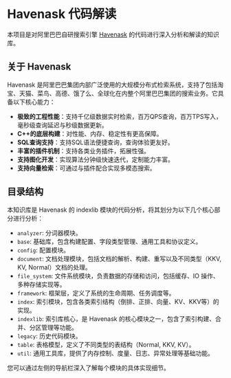 # Havenask 代码解读

本项目是对阿里巴巴自研搜索引擎 [Havenask](https://github.com/alibaba/havenask) 的代码进行深入分析和解读的知识库。

## 关于 Havenask

Havenask 是阿里巴巴集团内部广泛使用的大规模分布式检索系统，支持了包括淘宝、天猫、菜鸟、高德、饿了么、全球化在内整个阿里巴巴集团的搜索业务。它具备以下核心能力：

*   **极致的工程性能**：支持千亿级数据实时检索，百万QPS查询，百万TPS写入，毫秒级查询延迟与秒级数据更新。
*   **C++的底层构建**：对性能、内存、稳定性有更高保障。
*   **SQL查询支持**：支持SQL语法便捷查询，查询体验更友好。
*   **丰富的插件机制**：支持各类业务插件，拓展性强。
*   **支持图化开发**：实现算法分钟级快速迭代，定制能力丰富。
*   **支持向量检索**：可通过与插件配合实现多模态搜索。

## 目录结构

本知识库是 Havenask 的 indexlib 模块的代码分析，将其划分为以下几个核心部分进行分析：

*   `analyzer`: 分词器模块。
*   `base`: 基础库，包含构建配置、字段类型管理、通用工具和协议定义。
*   `config`: 配置模块。
*   `document`: 文档处理模块，包括文档的解析、构建、重写以及不同类型（KKV, KV, Normal）文档的处理。
*   `file_system`: 文件系统模块，负责数据的存储和访问，包括缓存、IO 操作、多种存储实现等。
*   `framework`: 框架层，定义了系统的生命周期、任务调度等。
*   `index`: 索引模块，包含各类索引结构（倒排、正排、向量、KV、KKV等）的实现。
*   `indexlib`: 索引库核心，是 Havenask 的核心模块之一，包含了索引构建、合并、分区管理等功能。
*   `legacy`: 历史代码模块。
*   `table`: 表格模型，定义了不同类型的表结构（Normal, KKV, KV）。
*   `util`: 通用工具库，提供了内存控制、度量、日志、异常处理等基础功能。

您可以通过左侧的导航栏深入了解每个模块的具体实现细节。
